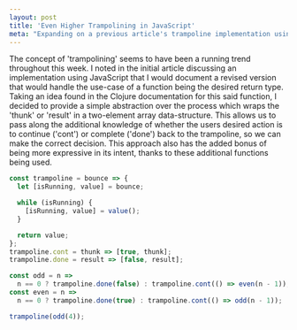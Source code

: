 ```yaml
---
layout: post
title: 'Even Higher Trampolining in JavaScript'
meta: "Expanding on a previous article's trampoline implementation using a simple abstraction"
---
```


The concept of 'trampolining' seems to have been a running trend throughout this week.
I noted in the initial article discussing an implementation using JavaScript that I would document a revised version that would handle the use-case of a function being the desired return type. <!--more-->
Taking an idea found in the Clojure documentation for this said function, I decided to provide a simple abstraction over the process which wraps the 'thunk' or 'result' in a two-element array data-structure.
This allows us to pass along the additional knowledge of whether the users desired action is to continue ('cont') or complete ('done') back to the trampoline, so we can make the correct decision.
This approach also has the added bonus of being more expressive in its intent, thanks to these additional functions being used.

```js
const trampoline = bounce => {
  let [isRunning, value] = bounce;

  while (isRunning) {
    [isRunning, value] = value();
  }

  return value;
};
trampoline.cont = thunk => [true, thunk];
trampoline.done = result => [false, result];
```

```js
const odd = n =>
  n == 0 ? trampoline.done(false) : trampoline.cont(() => even(n - 1));
const even = n =>
  n == 0 ? trampoline.done(true) : trampoline.cont(() => odd(n - 1));

trampoline(odd(4));
```
